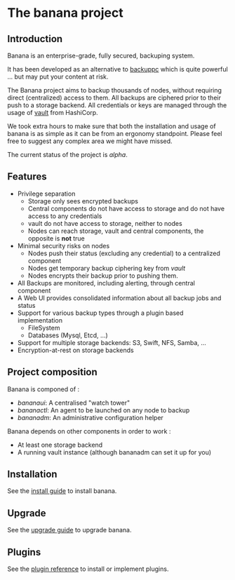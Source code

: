 # The banana project

## Introduction

Banana is an enterprise-grade, fully secured, backuping system.

It has been developed as an alternative to [backuppc](http://backuppc.sourceforge.net) which is quite powerful ... but may put your content at risk.

The Banana project aims to backup thousands of nodes, without requiring direct (centralized) access to them.
All backups are ciphered prior to their push to a storage backend.
All credentials or keys are managed through the usage of [vault](https://www.vaultproject.io/) from HashiCorp.

We took extra hours to make sure that both the installation and usage of banana is as simple as it can be from an ergonomy standpoint. Please feel free to suggest any complex area we might have missed.

The current status of the project is *alpha*.

## Features

* Privilege separation
	* Storage only sees encrypted backups
	* Central components do not have access to storage and do not have access to any credentials
	* vault do not have access to storage, neither to nodes
	* Nodes can reach storage, vault and central components, the opposite is **not** true
* Minimal security risks on nodes
	* Nodes push their status (excluding any credential) to a centralized component
	* Nodes get temporary backup ciphering key from *vault*
	* Nodes encrypts their backup prior to pushing them.
* All Backups are monitored, including alerting, through central component
* A Web UI provides consolidated information about all backup jobs and status
* Support for various backup types through a plugin based implementation
	* FileSystem
	* Databases (Mysql, Etcd, ...)
* Support for multiple storage backends: S3, Swift, NFS, Samba, ...
* Encryption-at-rest on storage backends

## Project composition

Banana is componed of :
* *bananaui*: A centralised "watch tower"
* *bananactl*: An agent to be launched on any node to backup
* *bananadm*: An administrative configuration helper

Banana depends on other components in order to work :
* At least one storage backend
* A running vault instance (although bananadm can set it up for you)

## Installation

See the [install guide](https://gitlab.enix.io/products/banana/blob/master/docs/INSTALLATION.md) to install banana.

## Upgrade

See the [upgrade guide](https://gitlab.enix.io/products/banana/blob/master/docs/UPGRADE.md) to upgrade banana.

## Plugins

See the [plugin reference](https://gitlab.enix.io/products/banana/blob/master/docs/PLUGINS.md) to install or implement plugins.
